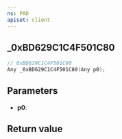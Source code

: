 ```yaml
---
ns: PAD
apiset: client
---
```

## _0xBD629C1C4F501C80

```c
// 0xBD629C1C4F501C80
Any _0xBD629C1C4F501C80(Any p0);
```


## Parameters
* **p0**:

## Return value